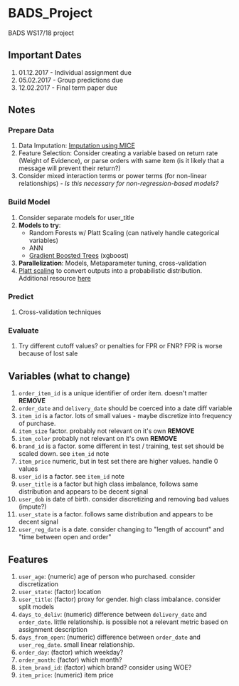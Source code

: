 # BADS_Project

BADS WS17/18 project

## Important Dates

1. 01.12.2017 - Individual assignment due
2. 05.02.2017 - Group predictions due
3. 12.02.2017 - Final term paper due

## Notes

### Prepare Data

1. Data Imputation: [Imputation using MICE](https://datascienceplus.com/imputing-missing-data-with-r-mice-package/)
2. Feature Selection: Consider creating a variable based on return rate (Weight of Evidence), or parse orders with same item (is it likely that a message will prevent their return?)
3. Consider mixed interaction terms or power terms (for non-linear relationships) - *Is this necessary for non-regression-based models?*

### Build Model

1. Consider separate models for user_title
2. **Models to try**: 
    - Random Forests w/ Platt Scaling (can natively handle categorical variables)
    - ANN
    - [Gradient Boosted Trees](http://xgboost.readthedocs.io/en/latest/model.html#why-introduce-the-general-principle) (xgboost)
3. **Parallelization**: Models, Metaparameter tuning, cross-validation
4. [Platt scaling](http://danielnee.com/2014/10/calibrating-classifier-probabilties/) to convert outputs into a probabilistic distribution. Additional resource [here](https://www.analyticsvidhya.com/blog/2016/07/platt-scaling-isotonic-regression-minimize-logloss-error/)

### Predict

1. Cross-validation techniques

### Evaluate

1. Try different cutoff values? or penalties for FPR or FNR? FPR is worse because of lost sale

## Variables (what to change)

1. `order_item_id` is a unique identifier of order item. doesn't matter **REMOVE**
2. `order_date` and `delivery_date` should be coerced into a date diff variable
3. `item_id` is a factor. lots of small values - maybe discretize into frequency of purchase.
4. `item_size` factor. probably not relevant on it's own **REMOVE**
5. `item_color` probably not relevant on it's own **REMOVE**
6. `brand_id` is a factor. some different in test / training, test set should be scaled down. see `item_id` note
7. `item_price` numeric, but in test set there are higher values. handle 0 values
8. `user_id` is a factor. see `item_id` note
9. `user_title` is a factor but high class imbalance, follows same distribution and appears to be decent signal
10. `user_dob` is date of birth. consider discretizing and removing bad values (impute?)
11. `user_state` is a factor. follows same distribution and appears to be decent signal
12. `user_reg_date` is a date. consider changing to "length of account" and "time between open and order"

## Features
1. `user_age`: (numeric) age of person who purchased. consider discretization
2. `user_state`: (factor) location
3. `user_title`: (factor) proxy for gender. high class imbalance. consider split models
4. `days_to_deliv`: (numeric) difference between `delivery_date` and `order_date`. little relationship. is possible not a relevant metric based on assignment description
5. `days_from_open`: (numeric) difference between `order_date` and `user_reg_date`. small linear relationship.
6. `order_day`: (factor) which weekday?
7. `order_month`: (factor) which month?
9. `item_brand_id`: (factor) which brand? consider using WOE?
10. `item_price`: (numeric) item price
